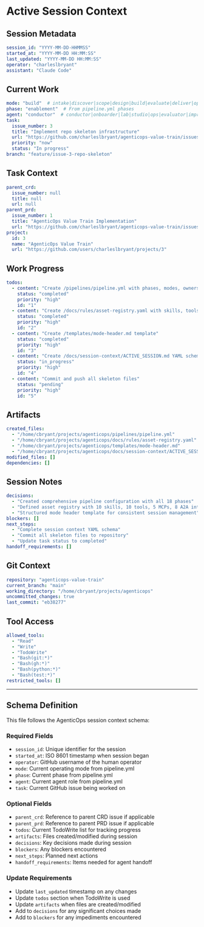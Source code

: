 # Active Session Context

## Session Metadata
```yaml
session_id: "YYYY-MM-DD-HHMMSS"
started_at: "YYYY-MM-DD HH:MM:SS"
last_updated: "YYYY-MM-DD HH:MM:SS"
operator: "charleslbryant"
assistant: "Claude Code"
```

## Current Work
```yaml
mode: "build"  # intake|discover|scope|design|build|evaluate|deliver|operate|improve
phase: "enablement"  # From pipeline.yml phases
agent: "conductor"  # conductor|onboarder|lab|studio|ops|evaluator|improver
task:
  issue_number: 3
  title: "Implement repo skeleton infrastructure"
  url: "https://github.com/charleslbryant/agenticops-value-train/issues/3"
  priority: "now"
  status: "In progress"
branch: "feature/issue-3-repo-skeleton"
```

## Task Context
```yaml
parent_crd:
  issue_number: null
  title: null
  url: null
parent_prd:
  issue_number: 1
  title: "AgenticOps Value Train Implementation"
  url: "https://github.com/charleslbryant/agenticops-value-train/issues/1"
project:
  id: 3
  name: "AgenticOps Value Train"
  url: "https://github.com/users/charleslbryant/projects/3"
```

## Work Progress
```yaml
todos:
  - content: "Create /pipelines/pipeline.yml with phases, modes, owners, artifacts"
    status: "completed"
    priority: "high"
    id: "1"
  - content: "Create /docs/rules/asset-registry.yaml with skills, tools, MCPs, A2A"
    status: "completed"
    priority: "high"
    id: "2"
  - content: "Create /templates/mode-header.md template"
    status: "completed"
    priority: "high"
    id: "3"
  - content: "Create /docs/session-context/ACTIVE_SESSION.md YAML schema stub"
    status: "in_progress"
    priority: "high"
    id: "4"
  - content: "Commit and push all skeleton files"
    status: "pending"
    priority: "high"
    id: "5"
```

## Artifacts
```yaml
created_files:
  - "/home/cbryant/projects/agenticops/pipelines/pipeline.yml"
  - "/home/cbryant/projects/agenticops/docs/rules/asset-registry.yaml"
  - "/home/cbryant/projects/agenticops/templates/mode-header.md"
  - "/home/cbryant/projects/agenticops/docs/session-context/ACTIVE_SESSION.md"
modified_files: []
dependencies: []
```

## Session Notes
```yaml
decisions:
  - "Created comprehensive pipeline configuration with all 18 phases"
  - "Defined asset registry with 10 skills, 10 tools, 5 MCPs, 8 A2A interfaces"
  - "Structured mode header template for consistent session management"
blockers: []
next_steps:
  - "Complete session context YAML schema"
  - "Commit all skeleton files to repository"
  - "Update task status to completed"
handoff_requirements: []
```

## Git Context
```yaml
repository: "agenticops-value-train"
current_branch: "main"
working_directory: "/home/cbryant/projects/agenticops"
uncommitted_changes: true
last_commit: "eb38277"
```

## Tool Access
```yaml
allowed_tools:
  - "Read"
  - "Write" 
  - "TodoWrite"
  - "Bash(git:*)"
  - "Bash(gh:*)"
  - "Bash(python:*)"
  - "Bash(test:*)"
restricted_tools: []
```

---

## Schema Definition

This file follows the AgenticOps session context schema:

### Required Fields
- `session_id`: Unique identifier for the session
- `started_at`: ISO 8601 timestamp when session began
- `operator`: GitHub username of the human operator
- `mode`: Current operating mode from pipeline.yml
- `phase`: Current phase from pipeline.yml
- `agent`: Current agent role from pipeline.yml
- `task`: Current GitHub issue being worked on

### Optional Fields
- `parent_crd`: Reference to parent CRD issue if applicable
- `parent_prd`: Reference to parent PRD issue if applicable
- `todos`: Current TodoWrite list for tracking progress
- `artifacts`: Files created/modified during session
- `decisions`: Key decisions made during session
- `blockers`: Any blockers encountered
- `next_steps`: Planned next actions
- `handoff_requirements`: Items needed for agent handoff

### Update Requirements
- Update `last_updated` timestamp on any changes
- Update `todos` section when TodoWrite is used
- Update `artifacts` when files are created/modified
- Add to `decisions` for any significant choices made
- Add to `blockers` for any impediments encountered